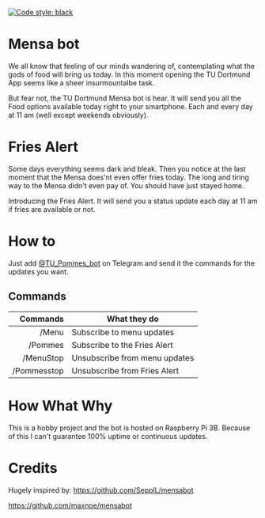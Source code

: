 [![Code style: black](https://img.shields.io/badge/code%20style-black-000000.svg)](https://github.com/psf/black)

# Mensa bot
We all know that feeling of our minds wandering of, contemplating what the gods of food will bring us today. 
In this moment opening the TU Dortmund App seems like a sheer insurmountalbe task.

But fear not, the TU Dortmund Mensa bot is hear. It will send you all the Food options available today right to your smartphone. Each and every day at 11 am (well except weekends obviously).

# Fries Alert
Some days everything seems dark and bleak. Then you notice at the last moment that the Mensa does'nt even offer fries today.
The long and tiring way to the Mensa didn't even pay of. You should have just stayed home.

Introducing the Fries Alert. It will send you a status update each day at 11 am if fries are available or not.
# How to 
Just add  [@TU_Pommes_bot](t.me/TU_Pommes_bot) on Telegram and send it the commands for the updates you want.

## Commands
|Commands 	|What they do			|
|--------------:|-------------------------------|
|/Menu		|Subscribe to menu updates	|
|/Pommes	|Subscribe to the Fries Alert	|
|/MenuStop	|Unsubscribe from menu updates	|
|/Pommesstop	|Unsubscribe from Fries Alert	|


# How What Why
This is a hobby project and the bot is hosted on Raspberry Pi 3B. 
Because of this I can't guarantee 100% uptime or continuous updates.

# Credits
Hugely inspired by:
https://github.com/SepplL/mensabot

https://github.com/maxnoe/mensabot

